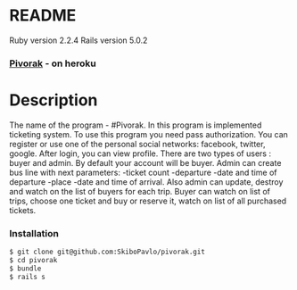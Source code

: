 # README #

Ruby version 2.2.4
Rails version 5.0.2

###  [Pivorak](http://heroku.com) - on heroku


# Description

The name of the program - #Pivorak.
In this program is implemented ticketing system. To use this program you need pass authorization. You can register or use one of the personal social networks: facebook, twitter, google.
After login, you can view  profile. There are two types of users : buyer and admin.
By default your account will be buyer. Admin can create bus line with next parameters:
-ticket count
 -departure
-date and time of departure
-place
-date and time of arrival.
Also admin can update, destroy and watch on the list of buyers for each trip. Buyer can watch on list of trips, choose one ticket and buy or reserve it,  watch on list of all purchased tickets.

### Installation

```sh
$ git clone git@github.com:SkiboPavlo/pivorak.git
$ cd pivorak
$ bundle
$ rails s
```
